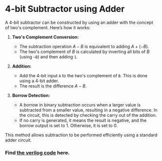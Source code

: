 # 4-bit Subtractor using Adder

A 4-bit subtractor can be constructed by using an adder with the concept of two's complement. Here’s how it works:

1. **Two's Complement Conversion:**
   - The subtraction operation $A - B$ is equivalent to adding $A + (-B)$.
   - The two's complement of $B$ is calculated by inverting all bits of $B$ (using `~B`) and then adding `1`.

2. **Addition:**
   - Add the 4-bit input `A` to the two's complement of `B`. This is done using a 4-bit adder.
   - The result is the difference $A - B$.

3. **Borrow Detection:**
   - A borrow in binary subtraction occurs when a larger value is subtracted from a smaller value, resulting in a negative difference. In the circuit, this is detected by checking the carry out of the addition.
   - If no carry is generated, it means the result is negative, and the borrow output is set to 1. Otherwise, it is set to 0.

This method allows subtraction to be performed efficiently using a standard adder circuit.

### Find [the verilog code](sub.v) here.
